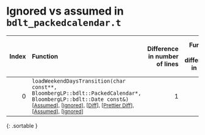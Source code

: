 # Ignored vs assumed in `bdlt_packedcalendar.t`

<script src="../sorttable.js"></script>

|   Index | Function                                                                                                                                                                                                                                                                                                   |   Difference in number of lines |   Function size difference in bytes |   Number of lines in assumed build |   Number of bytes in assumed build |   Number of lines in ignored build |   Number of bytes in ignored build |
|--------:|:-----------------------------------------------------------------------------------------------------------------------------------------------------------------------------------------------------------------------------------------------------------------------------------------------------------|--------------------------------:|------------------------------------:|-----------------------------------:|-----------------------------------:|-----------------------------------:|-----------------------------------:|
|       0 | `loadWeekendDaysTransition(char const**, BloombergLP::bdlt::PackedCalendar*, BloombergLP::bdlt::Date const&)` <sup>\[[Assumed](0-assume)\], \[[Ignored](0-none)\], \[[Diff](0.diff.html)\], \[[Prettier Diff](0-diff.html)\], \[[Assumed](0-assume-decompiled.txt)\], \[[Ignored](0-none-decompiled.txt)\] |                               1 |                                   0 |                                 80 |                                256 |                                 79 |                                256 |
{: .sortable }

